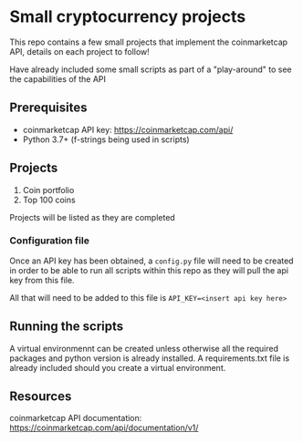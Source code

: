 # Small cryptocurrency projects 

This repo contains a few small projects that implement the coinmarketcap API, details on each project to follow!

Have already included some small scripts as part of a "play-around" to see the capabilities of the API

## Prerequisites

- coinmarketcap API key: https://coinmarketcap.com/api/ 
- Python 3.7+ (f-strings being used in scripts)

## Projects 

1. Coin portfolio
2. Top 100 coins

Projects will be listed as they are completed 

### Configuration file

Once an API key has been obtained, a `config.py` file will need to be created in order to be able to run all scripts within this repo as they will pull the api key from this file.

All that will need to be added to this file is `API_KEY=<insert api key here>`

## Running the scripts

A virtual environmennt can be created unless otherwise all the required packages and python version is already installed. A requirements.txt file is already included should you create a virtual environment.

## Resources

coinmarketcap API documentation: https://coinmarketcap.com/api/documentation/v1/